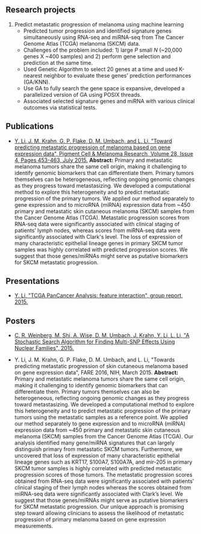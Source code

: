 


## Research projects
1. Predict metastatic progression of melanoma using machine learning 
    * Predicted tumor progression and identified signature genes simultaneously using RNA-seq and miRNA-seq from The Cancer Genome Atlas (TCGA) melanoma (SKCM) data.
    * Challenges of the problem included: 1) large *P* small *N* (~20,000 genes X ~400 samples) and 2) perform gene selection and prediction at the same time.
    * Used Genetic Algorithm to select 20 genes at a time and used K-nearest neighbor to evaluate these genes' prediction performances (GA/KNN). 
    * Use GA to fully search the gene space is expansive, developed a parallelized version of GA using POSIX threads. 
    * Associated selected signature genes and miRNA with various clinical outcomes via statistical tests.



## Publications
* [Y. Li, J. M. Krahn, G. P. Flake, D. M. Umbach, and L. Li, "Toward predicting metastatic progression of melanoma based on gene expression data", Pigment Cell & Melanoma Research, Volume 28, Issue 4, Pages 453-463, July 2015.](https://onlinelibrary.wiley.com/doi/full/10.1111/pcmr.12374)
**Abstract:**
Primary and metastatic melanoma tumors share the same cell origin, making it challenging to identify genomic biomarkers that can differentiate them. Primary tumors themselves can be heterogeneous, reflecting ongoing genomic changes as they progress toward metastasizing. We developed a computational method to explore this heterogeneity and to predict metastatic progression of the primary tumors. We applied our method separately to gene expression and to microRNA (miRNA) expression data from ~450 primary and metastatic skin cutaneous melanoma (SKCM) samples from the Cancer Genome Atlas (TCGA). Metastatic progression scores from RNA‐seq data were significantly associated with clinical staging of patients’ lymph nodes, whereas scores from miRNA‐seq data were significantly associated with Clark's level. The loss of expression of many characteristic epithelial lineage genes in primary SKCM tumor samples was highly correlated with predicted progression scores. We suggest that those genes/miRNAs might serve as putative biomarkers for SKCM metastatic progression. 


## Presentations
* [Y. Li, "TCGA PanCancer Analysis: feature interaction", group report, 2015.](../FeatureInteraction.pdf)


## Posters
* [C. R. Weinberg, M. Shi, A. Wise, D. M. Umbach, J. Krahn, Y. Li, L. Li, "A Stochastic Search Algorithm for Finding Multi-SNP Effects Using Nuclear Families", 2015.](../restructuredIGES2015_Sept29-v2_dmucrw.pdf)

* Y. Li, J. M. Krahn, G. P. Flake, D. M. Umbach, and L. Li, "Towards predicting metastatic progression of skin cutaneous melanoma based on gene expression data", FARE 2016, NIH, March 2015. 
**Abstract:**
Primary and metastatic melanoma tumors share the same cell origin, making it challenging to identify genomic biomarkers that can differentiate them. Primary tumors themselves can also be heterogeneous, reflecting ongoing genomic changes as they progress toward metastasizing. We developed a computational method to explore this heterogeneity and to predict metastatic progression of the primary tumors using the metastatic samples as a reference point. We applied our method separately to gene expression and to microRNA (miRNA) expression data from ~450 primary and metastatic skin cutaneous melanoma (SKCM) samples from the Cancer Genome Atlas (TCGA). Our analysis identified many gene/miRNA signatures that can largely distinguish primary from metastatic SKCM tumors. Furthermore, we uncovered that loss of expression of many characteristic epithelial lineage genes such as KRT17, S100A7, S100A7A, and mir-205 in primary SKCM tumor samples is highly correlated with predicted metastatic progression scores of those tumors. The metastatic progression scores obtained from RNA-seq data were significantly associated with patients’ clinical staging of their lymph nodes whereas the scores obtained from miRNA-seq data were significantly associated with Clark’s level. We suggest that those genes/miRNAs might serve as putative biomarkers for SKCM metastatic progression. Our unique approach is promising step toward allowing clinicians to assess the likelihood of metastatic progression of primary melanoma based on gene expression measurements.


